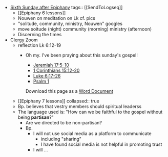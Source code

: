 - [Sixth Sunday after Epiphany](https://www.lectionarypage.net/YearC_RCL/Epiphany/CEpi6_RCL.html)
  tags:: [[SendToLogseq]]
	- [[Epiphany 6 lessons]]
	- Nouwen on meditation on Lk cf. pics
	- "solitude, community, ministry, Nouwen" googles
	- move soitude (night) community (morning) ministry (afternoon)
	- Discerning the times
- Clergy Zoom
	- reflection Lk 6:12-19
		- Oh my. I've been praying about this sunday's gospel!
		  
		  * [Jeremiah 17:5-10](https://www.lectionarypage.net/YearC_RCL/Epiphany/CEpi6_RCL.html#ot1)
		  * [1 Corinthians 15:12-20](https://www.lectionarypage.net/YearC_RCL/Epiphany/CEpi6_RCL.html#nt1)
		  * [Luke 6:17-26](https://www.lectionarypage.net/YearC_RCL/Epiphany/CEpi6_RCL.html#gsp1)
		  * [Psalm 1](https://www.lectionarypage.net/YearC_RCL/Epiphany/CEpi6_RCL.html#ps1)
		  
		  Download this page as a [Word Document](https://www.lectionarypage.net/YearC_RCL/Epiphany/CEpi6_RCL.docx)
	- [[Epiphany 7 lessons]]
	  collapsed:: true
	- Bp. believes that vestry members should spiritual leaderss
	- The language used is: "How can we be faithful to the gospel without being **partisan**?"
		- Are we directed to be non-partisan?
		- Bp.
			- I will not use social media as a platform to communicate
				- including "sharing"
				- I have found social media is not helpful in promoting trust
			- I will ...